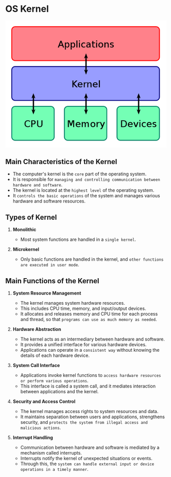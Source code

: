 # OS Kernel

![kernal.png](/Images/kernal.png)

## Main Characteristics of the Kernel

- The computer's kernel is the `core` part of the operating system.
- It is responsible for `managing and controlling communication between hardware and software`.
- The kernel is located at the `highest level` of the operating system.
- It `controls the basic operations` of the system and manages various hardware and software resources.

## Types of Kernel

1. **Monolithic**

   - Most system functions are handled in a `single kernel`.

2. **Microkernel**
   - Only basic functions are handled in the kernel, and `other functions are executed in user mode`.

## Main Functions of the Kernel

1. **System Resource Management**

   - The kernel manages system hardware resources.
   - This includes CPU time, memory, and input/output devices.
   - It allocates and releases memory and CPU time for each process and thread, so that `programs can use as much memory as needed`.

2. **Hardware Abstraction**

   - The kernel acts as an intermediary between hardware and software.
   - It provides a unified interface for various hardware devices.
   - Applications can operate in a `consistent way` without knowing the details of each hardware device.

3. **System Call Interface**

   - Applications invoke kernel functions to `access hardware resources or perform various operations`.
   - This interface is called a system call, and it mediates interaction between applications and the kernel.

4. **Security and Access Control**

   - The kernel manages access rights to system resources and data.
   - It maintains separation between users and applications, strengthens security, and `protects the system from illegal access and malicious actions`.

5. **Interrupt Handling**
   - Communication between hardware and software is mediated by a mechanism called interrupts.
   - Interrupts notify the kernel of unexpected situations or events.
   - Through this, the `system can handle external input or device operations in a timely manner`.
